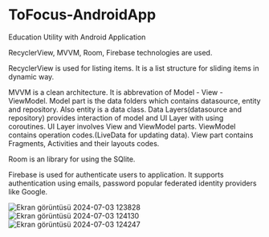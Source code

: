 # ToFocus-AndroidApp
 Education Utility with Android Application

RecyclerView, MVVM, Room, Firebase technologies are used.

RecyclerView is used for listing items. It is a list structure for sliding items in dynamic way.

MVVM is a clean architecture. It is abbrevation of Model - View - ViewModel. Model part is the data folders which contains datasource, entity and repository. Also entity is a data class. Data Layers(datasource and repository) provides interaction of model and UI Layer with using coroutines. UI Layer involves View and ViewModel parts. ViewModel contains operation codes.(LiveData for updating data). View part contains Fragments, Activities and their layouts codes. 

Room is an library for using the SQlite. 

Firebase is used for authenticate users to application.  It supports authentication using emails, password popular federated identity providers like Google.


![Ekran görüntüsü 2024-07-03 123828](https://github.com/isikkayaa/ToFocus/assets/102810563/477c805a-0c37-47f3-86c7-af1b58f03ec9)
![Ekran görüntüsü 2024-07-03 124130](https://github.com/isikkayaa/ToFocus/assets/102810563/3507dfd9-cf76-497b-9d81-c56a73e7ded4)
![Ekran görüntüsü 2024-07-03 124247](https://github.com/isikkayaa/ToFocus/assets/102810563/3d2a6131-61d4-4804-b6df-8ec15d86141d)







